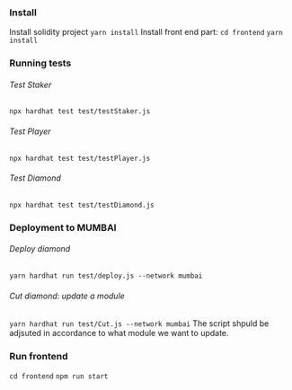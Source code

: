 ### Install

Install solidity project
`yarn install`
Install front end part:
`cd frontend`
`yarn install`

### Running tests

###### Test Staker

`npx hardhat test test/testStaker.js`

###### Test Player

`npx hardhat test test/testPlayer.js`

###### Test Diamond

`npx hardhat test test/testDiamond.js`

### Deployment to MUMBAI

###### Deploy diamond

`yarn hardhat run test/deploy.js --network mumbai`

###### Cut diamond: update a module

`yarn hardhat run test/Cut.js --network mumbai`
The script shpuld be adjsuted in accordance to what module we want to update.

### Run frontend

`cd frontend`
`npm run start`
